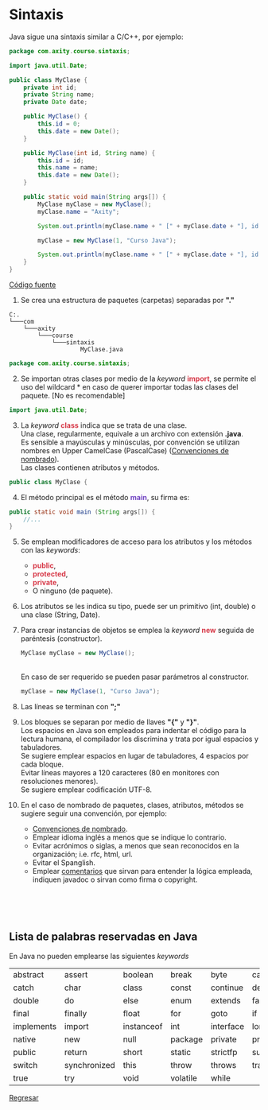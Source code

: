 # Sintaxis

Java sigue una sintaxis similar a C/C++, por ejemplo:


```java
package com.axity.course.sintaxis;

import java.util.Date;

public class MyClase {
	private int id;
	private String name;
	private Date date;

	public MyClase() {
		this.id = 0;
		this.date = new Date();
	}

	public MyClase(int id, String name) {
		this.id = id;
		this.name = name;
		this.date = new Date();
	}

	public static void main(String args[]) {
		MyClase myClase = new MyClase();
		myClase.name = "Axity";

		System.out.println(myClase.name + " [" + myClase.date + "], id:" + myClase.id);

		myClase = new MyClase(1, "Curso Java");

		System.out.println(myClase.name + " [" + myClase.date + "], id:" + myClase.id);
	}
}

```
[Código fuente][3]

1. Se crea una estructura de paquetes (carpetas) separadas por <b>"."</b>
```
C:.
└───com
    └───axity
        └───course
            └───sintaxis
                    MyClase.java
```
```java
package com.axity.course.sintaxis;
```
2. Se importan otras clases por medio de la *keyword* <font color="#d73a49"><b>import</b></font>, se permite el uso del wildcard * en caso de querer importar todas las clases del paquete. [No es recomendable]

```java
import java.util.Date;
```

3. La *keyword* <font color="#d73a49"><b>class</b></font> indica que se trata de una clase. 
<br>Una clase, regularmente, equivale a un archivo con extensión <b>.java</b>. 
<br>Es sensible a mayúsculas y minúsculas, por convención se utilizan nombres en Upper CamelCase (PascalCase) ([Convenciones de nombrado][2]).
<br>Las clases contienen atributos y métodos.

```java
public class MyClase {
```

4. El método principal es el método <font color="#6f42c1"><b>main</b></font>, su firma es:
```java
public static void main (String args[]) {
    //...
}
```

5. Se emplean modificadores de acceso para los atributos y los métodos con las *keywords*:
   * <font color="#d73a49"><b>public</b></font>,
   * <font color="#d73a49"><b>protected</b></font>,
   * <font color="#d73a49"><b>private</b></font>,
   * O ninguno (de paquete).

6. Los atributos se les indica su tipo, puede ser un primitivo (int, double) o una clase (String, Date).

7. Para crear instancias de objetos se emplea la *keyword* <font color="#d73a49"><b>new</b></font> seguida de paréntesis (constructor).
    ```java
    MyClase myClase = new MyClase();
    ```

    <br>En caso de ser requerido se pueden pasar parámetros al constructor. 
    ```java
    myClase = new MyClase(1, "Curso Java");
    ```

8. Las líneas se terminan con <b>";"</b>

9. Los bloques se separan por medio de llaves <b>"{"</b> y <b>"}"</b>.
<br>Los espacios en Java son empleados para indentar el código para la lectura humana, el compilador los discrimina y trata por igual espacios y tabuladores.
<br>Se sugiere emplear espacios en lugar de tabuladores, 4 espacios por cada bloque.
<br>Evitar líneas mayores a 120 caracteres (80 en monitores con resoluciones menores).
<br>Se sugiere emplear codificación UTF-8.

10. En el caso de nombrado de paquetes, clases, atributos, métodos se sugiere seguir una convención, por ejemplo:
    * [Convenciones de nombrado][2].
    * Emplear idioma inglés a menos que se indique lo contrario.
    * Evitar acrónimos o siglas, a menos que sean reconocidos en la organización; i.e. rfc, html, url.
    * Evitar el Spanglish.
    * Emplear [comentarios][4] que sirvan para entender la lógica empleada, indiquen javadoc o sirvan como firma o copyright.

<br><br><br>

## Lista de palabras reservadas en Java

En Java no pueden emplearse las siguientes *keywords*

|   |   |   |   |   |  |
| -------- | ------ | ------- | ----- | ---- | ---- |
| abstract | assert | boolean | break | byte | case |
| catch | char | class | const | continue | default |
| double | do | else | enum | extends | false |
| final | finally | float | for | goto | if |
| implements | import | instanceof | int | interface | long |
| native | new | null | package | private | protected |
| public | return | short | static | strictfp | super |
| switch | synchronized | this | throw | throws | transient |
| true | try | void | volatile | while | | 


[Regresar][1]

[1]: ../README.md

[2]: https://es.wikipedia.org/wiki/Convenci%C3%B3n_de_nombres_(programaci%C3%B3n)#Java

[3]: sintaxis/src/main/java/com/axity/course/sintaxis/MyClase.java

[4]: comentarios.md
